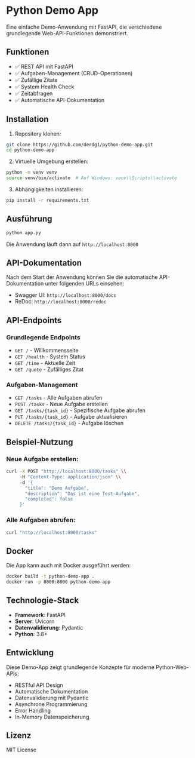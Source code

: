 # Python Demo App

Eine einfache Demo-Anwendung mit FastAPI, die verschiedene grundlegende Web-API-Funktionen demonstriert.

## Funktionen

- ✅ REST API mit FastAPI
- ✅ Aufgaben-Management (CRUD-Operationen)
- ✅ Zufällige Zitate
- ✅ System Health Check
- ✅ Zeitabfragen
- ✅ Automatische API-Dokumentation

## Installation

1. Repository klonen:
```bash
git clone https://github.com/derdg1/python-demo-app.git
cd python-demo-app
```

2. Virtuelle Umgebung erstellen:
```bash
python -m venv venv
source venv/bin/activate  # Auf Windows: venv\\Scripts\\activate
```

3. Abhängigkeiten installieren:
```bash
pip install -r requirements.txt
```

## Ausführung

```bash
python app.py
```

Die Anwendung läuft dann auf `http://localhost:8000`

## API-Dokumentation

Nach dem Start der Anwendung können Sie die automatische API-Dokumentation unter folgenden URLs einsehen:

- Swagger UI: `http://localhost:8000/docs`
- ReDoc: `http://localhost:8000/redoc`

## API-Endpoints

### Grundlegende Endpoints
- `GET /` - Willkommensseite
- `GET /health` - System Status
- `GET /time` - Aktuelle Zeit
- `GET /quote` - Zufälliges Zitat

### Aufgaben-Management
- `GET /tasks` - Alle Aufgaben abrufen
- `POST /tasks` - Neue Aufgabe erstellen
- `GET /tasks/{task_id}` - Spezifische Aufgabe abrufen
- `PUT /tasks/{task_id}` - Aufgabe aktualisieren
- `DELETE /tasks/{task_id}` - Aufgabe löschen

## Beispiel-Nutzung

### Neue Aufgabe erstellen:
```bash
curl -X POST "http://localhost:8000/tasks" \\
     -H "Content-Type: application/json" \\
     -d '{
       "title": "Demo Aufgabe",
       "description": "Das ist eine Test-Aufgabe",
       "completed": false
     }'
```

### Alle Aufgaben abrufen:
```bash
curl "http://localhost:8000/tasks"
```

## Docker

Die App kann auch mit Docker ausgeführt werden:

```bash
docker build -t python-demo-app .
docker run -p 8000:8000 python-demo-app
```

## Technologie-Stack

- **Framework**: FastAPI
- **Server**: Uvicorn
- **Datenvalidierung**: Pydantic
- **Python**: 3.8+

## Entwicklung

Diese Demo-App zeigt grundlegende Konzepte für moderne Python-Web-APIs:

- RESTful API Design
- Automatische Dokumentation
- Datenvalidierung mit Pydantic
- Asynchrone Programmierung
- Error Handling
- In-Memory Datenspeicherung

## Lizenz

MIT License